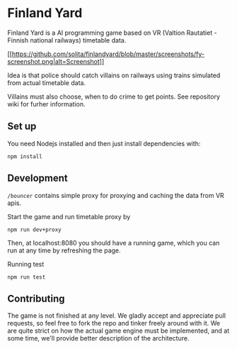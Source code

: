 # Finland Yard

Finland Yard is a AI programming game based on VR (Valtion Rautatiet - Finnish national railways)
timetable data.

[[https://github.com/solita/finlandyard/blob/master/screenshots/fy-screenshot.png|alt=Screenshot]]

Idea is that police should catch villains on railways using trains simulated from
actual timetable data.

Villains must also choose, when to do crime to get points. See repository wiki for furher information.

## Set up

You need Nodejs installed and then just install dependencies with:

```
npm install
```

## Development

`/bouncer` contains simple proxy for proxying and caching the data from VR apis.

Start the game and run timetable proxy by

```
npm run dev+proxy
```

Then, at localhost:8080 you should have a running game, which you can run at any time by refreshing the page.

Running test

```
npm run test
```

## Contributing

The game is not finished at any level. We gladly accept and appreciate pull requests, so
feel free to fork the repo and tinker freely around with it. We are quite strict on
how the actual game engine must be implemented, and at some time, we'll provide
better description of the architecture.
